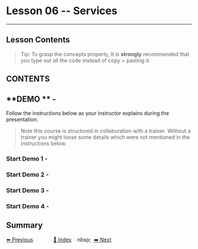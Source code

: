 # Lesson 06 -- Services
----------
## Lesson Contents



> Tip: To grasp the concepts properly, It is **strongly** recommended that you type out all the code instead of copy + pasting it. 

## CONTENTS

## **DEMO ** - 
Follow the instructions below as your instructor explains during the presentation. 

> Note this course is structured in collaboration with a trainer. Without a trainer you might loose some details which were not mentioned in the instructions below. 

### **Start Demo 1** - 

### **Start Demo 2** - 

### **Start Demo 3** - 


### **Start Demo 4** - 



## Summary





[:arrow_left: Previous](https://github.com/costaivo/AngularJs2-AdManager/tree/Dev/02_AdManager/05_Lesson/Start)  &nbsp;&nbsp;&nbsp;&nbsp;&nbsp;&nbsp;&nbsp;&nbsp;&nbsp;&nbsp;&nbsp;&nbsp;
[:1234: Index](https://github.com/costaivo/AdManagerUI-AngularJs2/tree/Dev) &nbsp;&nbsp;&nbsp;nbsp;&nbsp; 
[:arrow_right: Next](https://github.com/costaivo/AngularJs2-AdManager/tree/Dev/02_AdManager/07_Lesson/Start)



